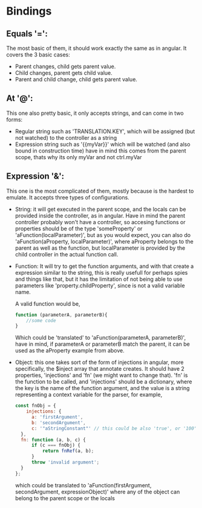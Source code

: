 Bindings
======

Equals '=':
-----------
The most basic of them, it should work exactly the same as in angular. It covers the 3 basic cases:
 - Parent changes, child gets parent value.
 - Child changes, parent gets child value.
 - Parent and child change, child gets parent value.

At '@':
----------
This one also pretty basic, it only accepts strings, and can come in two forms:
- Regular string such as 'TRANSLATION.KEY',  which will be assigned (but not watched) to the controller as a string
- Expression string such as '{{myVar}}' which will be watched (and also bound in construction time) have in mind this comes from the parent scope, thats why its only myVar and not ctrl.myVar

Expression '&':
---------------
This one is the most complicated of them, mostly because is the hardest to emulate.
It accepts three types of configurations.

- String: it will get executed in the parent scope, and the locals can be provided inside the controller, as in angular. Have in mind the parent controller probably won't have a controller, so accesing functions or properties should be of the type 'someProperty' or 'aFunction(localParameter)', but as you would expect, you can also do 'aFunction(aProperty, localParameter)', where aProperty belongs to the parent as well as the function, but localParameter is provided by the child controller in the actual function call.
- Function: It will try to get the function arguments, and with that create a expression similar to the string, this is really usefull for perhaps spies and things like that, but it has the limitation of not being able to use parameters like 'property.childProperty', since is not a valid variable name.

	A valid function would be,
	
	```javascript
    function (parameterA, parameterB){
		//some code
	}
     ```
     
	 Which could be 'translated' to 'aFunction(parameterA, parameterB)', have in mind, if parameterA or parameterB match the parent, it can be used as the aProperty example from above.
- Object: this one takes sort of the form of injections in angular, more specifically, the $inject array that annotate creates. It should have 2 properties, 'injections' and 'fn' (we might want to change that). 'fn' is the function to be called, and 'injections' should be a dictionary, where the key is the name of the function argument, and the value is a string representing a context variable for the parser, for example,
    ```javascript
  	const fnObj = {
    	injections: {
          a: 'firstArgument',
          b: 'secondArgument',
          c: '"aStringConstant"' // this could be also 'true', or '100' which will be passed as boolean and number
      },
      fn: function (a, b, c) {
          if (c === fnObj) {
              return fnRef(a, b);
          }
          throw 'invalid argument';
      }      
  	};
	```
	which could be translated to 'aFunction(firstArgument, secondArgument, expressionObject)' where any of the object can belong to the parent scope or the locals